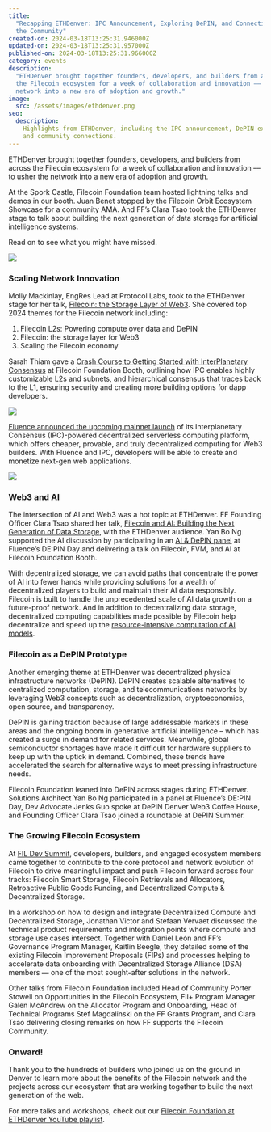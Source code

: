 ```yaml
---
title:
  "Recapping ETHDenver: IPC Announcement, Exploring DePIN, and Connecting with
  the Community"
created-on: 2024-03-18T13:25:31.946000Z
updated-on: 2024-03-18T13:25:31.957000Z
published-on: 2024-03-18T13:25:31.966000Z
category: events
description:
  "ETHDenver brought together founders, developers, and builders from across
  the Filecoin ecosystem for a week of collaboration and innovation –– to usher the
  network into a new era of adoption and growth."
image:
  src: /assets/images/ethdenver.png
seo:
  description:
    Highlights from ETHDenver, including the IPC announcement, DePIN exploration,
    and community connections.
---
```


ETHDenver brought together founders, developers, and builders from across the Filecoin ecosystem for a week of collaboration and innovation –– to usher the network into a new era of adoption and growth.

At the Spork Castle, Filecoin Foundation team hosted lightning talks and demos in our booth. Juan Benet stopped by the Filecoin Orbit Ecosystem Showcase for a community AMA. And FF’s Clara Tsao took the ETHDenver stage to talk about building the next generation of data storage for artificial intelligence systems.

Read on to see what you might have missed.

![](/assets/images/ghoi50uwcaafejn.jpeg)

### Scaling Network Innovation

Molly Mackinlay, EngRes Lead at Protocol Labs, took to the ETHDenver stage for her talk, [Filecoin: the Storage Layer of Web3](https://twitter.com/FilFoundation/status/1764301751975289284). She covered top 2024 themes for the Filecoin network including:

1. Filecoin L2s: Powering compute over data and DePIN
2. Filecoin: the storage layer for Web3
3. Scaling the Filecoin economy

Sarah Thiam gave a [Crash Course to Getting Started with InterPlanetary Consensus](https://www.youtube.com/watch?v=h3qERnJyz2U) at Filecoin Foundation Booth, outlining how IPC enables highly customizable L2s and subnets, and hierarchical consensus that traces back to the L1, ensuring security and creating more building options for dapp developers.

![](/assets/images/ghikuhlwoaauewy.jpeg)

[Fluence announced the upcoming mainnet launch](https://filecoin.io/blog/posts/interplanetary-consensus--fluence-power-the-future-of-cloudless-computing/?utm_source=upload.fil.org&utm_medium=newsletter&utm_campaign=the-depin-opportunity) of its Interplanetary Consensus (IPC)-powered decentralized serverless computing platform, which offers cheaper, provable, and truly decentralized computing for Web3 builders. With Fluence and IPC, developers will be able to create and monetize next-gen web applications.

![](/assets/images/ghywxzyxwaahyct.jpeg)

### Web3 and AI

The intersection of AI and Web3 was a hot topic at ETHDenver. FF Founding Officer Clara Tsao shared her talk, [Filecoin and AI: Building the Next Generation of Data Storage](https://twitter.com/EthereumDenver/status/1763723498042659294), with the ETHDenver audience. Yan Bo Ng supported the AI discussion by participating in an [AI & DePIN panel](https://www.youtube.com/live/k1HxuhBBvPg?si=2z6Y4RwVvrrtjqk7&t=5362) at Fluence’s DE:PIN Day and delivering a talk on Filecoin, FVM, and AI at Filecoin Foundation Booth.

With decentralized storage, we can avoid paths that concentrate the power of AI into fewer hands while providing solutions for a wealth of decentralized players to build and maintain their AI data responsibly. Filecoin is built to handle the unprecedented scale of AI data growth on a future-proof network. And in addition to decentralizing data storage, decentralized computing capabilities made possible by Filecoin help decentralize and speed up the [resource-intensive computation of AI models](https://blogs.nvidia.com/blog/2023/01/20/what-is-ai-computing/#:~:text=AI%20computing%20multiplies%20together%20every,data%20on%20fast%20computer%20networks.).

### Filecoin as a DePIN Prototype

Another emerging theme at ETHDenver was decentralized physical infrastructure networks (DePIN). DePIN creates scalable alternatives to centralized computation, storage, and telecommunications networks by leveraging Web3 concepts such as decentralization, cryptoeconomics, open source, and transparency.

DePIN is gaining traction because of large addressable markets in these areas and the ongoing boom in generative artificial intelligence – which has created a surge in demand for related services. Meanwhile, global semiconductor shortages have made it difficult for hardware suppliers to keep up with the uptick in demand. Combined, these trends have accelerated the search for alternative ways to meet pressing infrastructure needs.

Filecoin Foundation leaned into DePIN across stages during ETHDenver. Solutions Architect Yan Bo Ng participated in a panel at Fluence’s DE:PIN Day, Dev Advocate Jenks Guo spoke at DePIN Denver Web3 Coffee House, and Founding Officer Clara Tsao joined a roundtable at DePIN Summer.

### The Growing Filecoin Ecosystem 

At [FIL Dev Summit](https://fildev.io/FDS-3), developers, builders, and engaged ecosystem members came together to contribute to the core protocol and network evolution of Filecoin to drive meaningful impact and push Filecoin forward across four tracks: Filecoin Smart Storage, Filecoin Retrievals and Allocators, Retroactive Public Goods Funding, and Decentralized Compute & Decentralized Storage.

In a workshop on how to design and integrate Decentralized Compute and Decentralized Storage, Jonathan Victor and Stefaan Vervaet discussed the technical product requirements and integration points where compute and storage use cases intersect. Together with Daniel León and FF’s Governance Program Manager, Kaitlin Beegle, they detailed some of the existing Filecoin Improvement Proposals (FIPs) and processes helping to accelerate data onboarding with Decentralized Storage Alliance (DSA) members –– one of the most sought-after solutions in the network.

Other talks from Filecoin Foundation included Head of Community Porter Stowell on Opportunities in the Filecoin Ecosystem, Fil+ Program Manager Galen McAndrew on the Allocator Program and Onboarding, Head of Technical Programs Stef Magdalinski on the FF Grants Program, and Clara Tsao delivering closing remarks on how FF supports the Filecoin Community.

### Onward!

Thank you to the hundreds of builders who joined us on the ground in Denver to learn more about the benefits of the Filecoin network and the projects across our ecosystem that are working together to build the next generation of the web.

For more talks and workshops, check out our [Filecoin Foundation at ETHDenver YouTube playlist](https://www.youtube.com/playlist?list=PLp3zrT1ewY0n5abZ0vr8KdPe0AH05-2pR).
